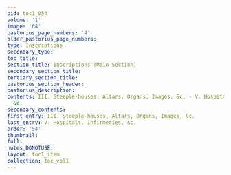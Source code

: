 ```yaml
---
pid: toc1_054
volume: '1'
image: '64'
pastorius_page_numbers: '4'
older_pastorius_page_numbers: 
type: Inscriptions
secondary_type: 
toc_title: 
section_title: Inscriptions (Main Section)
secondary_section_title: 
tertiary_section_title: 
pastorius_section_header: 
pastorius_description: 
contents: III. Steeple-houses, Altars, Organs, Images, &c. - V. Hospitals, Infirmeries,
  &c.
secondary_contents: 
first_entry: III. Steeple-houses, Altars, Organs, Images, &c.
last_entry: V. Hospitals, Infirmeries, &c.
order: '54'
thumbnail: 
full: 
notes_DONOTUSE: 
layout: toc1_item
collection: toc_vol1
---
```

